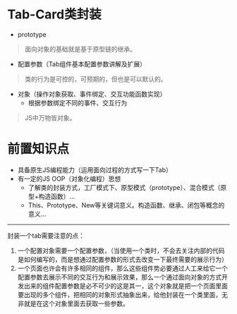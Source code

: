 # Tab-Card类封装
- prototype
> 面向对象的基础就是基于原型链的继承。
- 配置参数（Tab组件基本配置参数讲解及扩展）
> 类的行为是可控的，可预期的，但也是可以默认的。
- 对象（操作对象获取、事件绑定、交互功能函数实现）
    - 根据参数绑定不同的事件、交互行为
> JS中万物皆对象。
# 前置知识点
- 具备原生JS编程能力（运用面向过程的方式写一下Tab）
- 有一定的JS OOP（对象化编程）思想
    - 了解类的封装方式，工厂模式下、原型模式（prototype）、混合模式（原型+构造函数）...
    - This、Prototype、New等关键词意义。构造函数、继承、闭包等概念的意义...

-----

封装一个tab需要注意的点：
1. 一个配置对象需要一个配置参数，（当使用一个类时，不会去关注内部的代码是如何编写的，而是想通过配置参数的形式去改变一下最终需要的展示行为）
2. 一个页面也许会有许多相同的组件，那么这些组件势必要通过人工来给它一个配置参数去展示不同的交互行为和展示效果，那么一个通过面向对象的方式开发出来的组件配置参数是必不可少的这是其一，这个对象就是把一个页面里面要出现的多个组件，把相同的对象形式抽象出来，给他封装在一个类里面，无非就是在这个对象里面去获取一些参数。